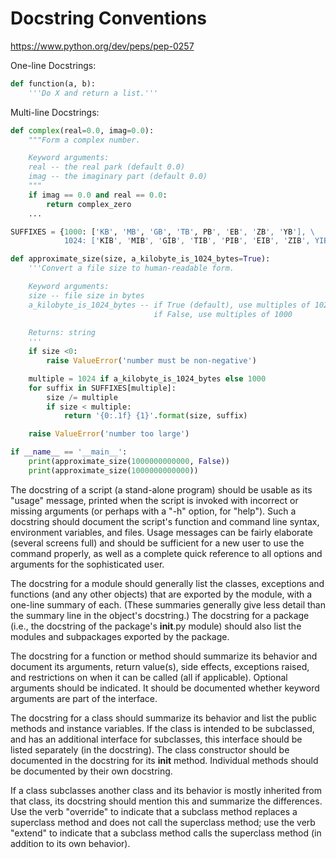 # Docstring Conventions

<https://www.python.org/dev/peps/pep-0257>

One-line Docstrings:

```python
def function(a, b):
    '''Do X and return a list.'''
```

Multi-line Docstrings:

```python
def complex(real=0.0, imag=0.0):
    """Form a complex number.

    Keyword arguments:
    real -- the real park (default 0.0)
    imag -- the imaginary part (default 0.0)
    """
    if imag == 0.0 and real == 0.0:
        return complex_zero
    ...
```

```python
SUFFIXES = {1000: ['KB', 'MB', 'GB', 'TB', PB', 'EB', 'ZB', 'YB'], \
            1024: ['KIB', 'MIB', 'GIB', 'TIB', 'PIB', 'EIB', 'ZIB', YIB']}

def approximate_size(size, a_kilobyte_is_1024_bytes=True):
    '''Convert a file size to human-readable form.

    Keyword arguments:
    size -- file size in bytes
    a_kilobyte_is_1024_bytes -- if True (default), use multiples of 1024
                                if False, use multiples of 1000
    
    Returns: string
    '''
    if size <0:
        raise ValueError('number must be non-negative')

    multiple = 1024 if a_kilobyte_is_1024_bytes else 1000
    for suffix in SUFFIXES[multiple]:
        size /= multiple
        if size < multiple:
            return '{0:.1f} {1}'.format(size, suffix)

    raise ValueError('number too large')

if __name__ == '__main__':
    print(approximate_size(1000000000000, False))
    print(approximate_size(1000000000000))
```

The docstring of a script (a stand-alone program) should be usable as its "usage" message, printed when the script is invoked with incorrect or missing arguments (or perhaps with a "-h" option, for "help"). Such a docstring should document the script's function and command line syntax, environment variables, and files. Usage messages can be fairly elaborate (several screens full) and should be sufficient for a new user to use the command properly, as well as a complete quick reference to all options and arguments for the sophisticated user.

The docstring for a module should generally list the classes, exceptions and functions (and any other objects) that are exported by the module, with a one-line summary of each. (These summaries generally give less detail than the summary line in the object's docstring.) The docstring for a package (i.e., the docstring of the package's __init__.py module) should also list the modules and subpackages exported by the package.

The docstring for a function or method should summarize its behavior and document its arguments, return value(s), side effects, exceptions raised, and restrictions on when it can be called (all if applicable). Optional arguments should be indicated. It should be documented whether keyword arguments are part of the interface.

The docstring for a class should summarize its behavior and list the public methods and instance variables. If the class is intended to be subclassed, and has an additional interface for subclasses, this interface should be listed separately (in the docstring). The class constructor should be documented in the docstring for its __init__ method. Individual methods should be documented by their own docstring.

If a class subclasses another class and its behavior is mostly inherited from that class, its docstring should mention this and summarize the differences. Use the verb "override" to indicate that a subclass method replaces a superclass method and does not call the superclass method; use the verb "extend" to indicate that a subclass method calls the superclass method (in addition to its own behavior).
